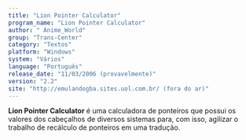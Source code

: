 ```yaml
---
title: "Lion Pointer Calculator"
program_name: "Lion Pointer Calculator"
author: " Anime_World"
group: "Trans-Center"
category: "Textos"
platform: "Windows"
system: "Vários"
language: "Português"
release_date: "11/03/2006 (provavelmente)"
version: "2.2"
site: "http://emulandogba.sites.uol.com.br/ (fora do ar)"
---
```

<b>Lion Pointer Calculator</b> é uma calculadora de ponteiros que possui os valores dos cabeçalhos de diversos sistemas para, com isso, agilizar o trabalho de recálculo de ponteiros em uma tradução.
